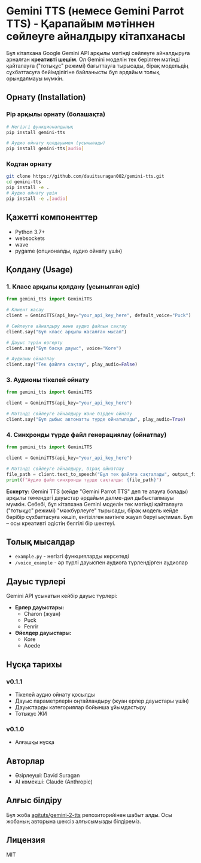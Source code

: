 # Gemini TTS (немесе Gemini Parrot TTS) - Қарапайым мәтіннен сөйлеуге айналдыру кітапханасы

Бұл кітапхана Google Gemini API арқылы мәтінді сөйлеуге айналдыруға арналған **креативті шешім**. Ол Gemini моделін тек берілген мәтінді қайталауға ("тотықұс" режимі) бағыттауға тырысады, бірақ модельдің сұхбаттасуға бейімділігіне байланысты бұл әрдайым толық орындалмауы мүмкін.

## Орнату (Installation)

### Pip арқылы орнату (болашақта)
```bash
# Негізгі функционалдылық
pip install gemini-tts

# Аудио ойнату қолдауымен (ұсынылады)
pip install gemini-tts[audio]
```

### Кодтан орнату
```bash
git clone https://github.com/dauitsuragan002/gemini-tts.git
cd gemini-tts
pip install -e .
# Аудио ойнату үшін
pip install -e .[audio]
```

## Қажетті компоненттер
- Python 3.7+
- websockets
- wave
- pygame (опционалды, аудио ойнату үшін)

## Қолдану (Usage)

### 1. Класс арқылы қолдану (ұсынылған әдіс)
```python
from gemini_tts import GeminiTTS

# Клиент жасау
client = GeminiTTS(api_key="your_api_key_here", default_voice="Puck")

# Сөйлеуге айналдыру және аудио файлын сақтау
client.say("Бұл класс арқылы жасалған мысал")

# Дауыс түрін өзгерту
client.say("Бұл басқа дауыс", voice="Kore")

# Аудионы ойнатпау
client.say("Тек файлға сақтау", play_audio=False)
```

### 3. Аудионы тікелей ойнату
```python
from gemini_tts import GeminiTTS

client = GeminiTTS(api_key="your_api_key_here")

# Мәтінді сөйлеуге айналдыру және бірден ойнату
client.say("Бұл дыбыс автоматты түрде ойнатылады", play_audio=True)
```

### 4. Синхронды түрде файл генерациялау (ойнатпау)
```python
from gemini_tts import GeminiTTS

client = GeminiTTS(api_key="your_api_key_here")

# Мәтінді сөйлеуге айналдыру, бірақ ойнатпау
file_path = client.text_to_speech("Бұл тек файлға сақталады", output_file="sync_output.wav")
print(f"Аудио файл синхронды түрде сақталды: {file_path}")
```

**Ескерту:** Gemini TTS (кейде "Gemini Parrot TTS" деп те атауға болады) арқылы төмендегі дауыстар әрдайым дәлме-дәл дыбысталмауы мүмкін. Себебі, бұл кітапхана Gemini моделін тек мәтінді қайталауға ("тотықұс" режимі) "мәжбүрлеуге" тырысады, бірақ модель кейде бәрібір сұхбаттасуға көшіп, енгізілген мәтінге жауап беруі ықтимал. Бұл – осы креативті әдістің белгілі бір шектеуі.

## Толық мысалдар

- `example.py` - негізгі функцияларды көрсетеді
- `/voice_example` - әр түрлі дауыспен аудиоға түрлендірген аудиолар 

## Дауыс түрлері
Gemini API ұсынатын кейбір дауыс түрлері:
- **Ерлер дауыстары:**
  - Charon (жуан)
  - Puck
  - Fenrir
- **Әйелдер дауыстары:**
  - Kore
  - Aoede

## Нұсқа тарихы

### v0.1.1
- Тікелей аудио ойнату қосылды
- Дауыс параметрлерін оңтайландыру (жуан ерлер дауыстары үшін)
- Дауыстарды категориялар бойынша ұйымдастыру
- Тотықұс ЖИ

### v0.1.0
- Алғашқы нұсқа

## Авторлар
- Әзірлеуші: David Suragan
- AI көмекші: Claude (Anthropic)

## Алғыс білдіру
Бұл жоба [agituts/gemini-2-tts](https://github.com/agituts/gemini-2-tts) репозиторийінен шабыт алды. Осы жобаның авторына шексіз алғысымызды білдіреміз.

## Лицензия
MIT
